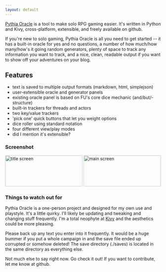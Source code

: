 ```yaml
---
layout: default
---
```


[Pythia Oracle](https://github.com/exposit/pythia-oracle) is a tool to make solo RPG gaming easier. It's written in Python and Kivy, cross-platform, extensible, and freely available on github.

If you're new to solo gaming, Pythia Oracle is all you need to get started -- it has a built-in oracle for yes and no questions, a number of how much/how many/how's it going random generators, plenty of space to track any information you want to track, and a nice, clean, readable output if you want to show off your adventures on your blog.

## Features

* text is saved to multiple output formats (markdown, html, simplejson)
* user-extensible oracle and generator panels
* existing oracle panel is based on FU's core dice mechanic (and/but/- structure)
* built-in trackers for threads and actors
* two key/value trackers
* 'pick one' quick buttons that let you weight options
* dice roller using standard notation
* four different view/play modes
* did I mention it's extensible?

### Screenshot

<img src="{{site.baseurl}}img/screenshot1.png" alt="title screen" height="100" width="250">
<img src="{{site.baseurl}}img/screenshot2.png" alt="main screen" height="100" width="250">

### Things to watch out for

Pythia Oracle is a one-person project and designed for my own use and playstyle. It's a little quirky. I'll likely be updating and tweaking and changing stuff frequently. I'm a total neophyte at [Kivy](https://kivy.org/#home) and the aesthetics could be more pleasing.

Please back up any text you enter into it frequently. It would be a huge bummer if you put a whole campaign in and the save file ended up corrupted or somehow deleted! The save directory (./saves) is located in the same directory as everything else.

Not much else to say right now. Go check it out! If you want to contribute, let me know at github.
